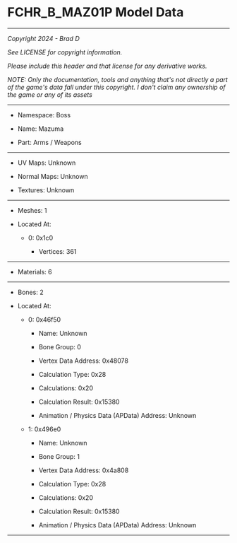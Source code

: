 # FCHR_B_MAZ01P Model Data

---

*Copyright 2024 - Brad D*

*See LICENSE for copyright information.*

*Please include this header and that license for any derivative works.*

*NOTE: Only the documentation, tools and anything that's not directly a part of the game's data fall under this copyright. I don't claim any ownership of the game or any of its assets*

---

* Namespace: Boss

* Name: Mazuma

* Part: Arms / Weapons

---

* UV Maps: Unknown

* Normal Maps: Unknown

* Textures: Unknown

---

* Meshes: 1

* Located At:

  * 0: 0x1c0

    * Vertices: 361

---

* Materials: 6

---

* Bones: 2

* Located At:

  * 0: 0x46f50

    * Name: Unknown

    * Bone Group: 0

    * Vertex Data Address: 0x48078

    * Calculation Type: 0x28

    * Calculations: 0x20

    * Calculation Result: 0x15380

    * Animation / Physics Data (APData) Address: Unknown

  * 1: 0x496e0

    * Name: Unknown

    * Bone Group: 1

    * Vertex Data Address: 0x4a808

    * Calculation Type: 0x28

    * Calculations: 0x20

    * Calculation Result: 0x15380

    * Animation / Physics Data (APData) Address: Unknown

---

